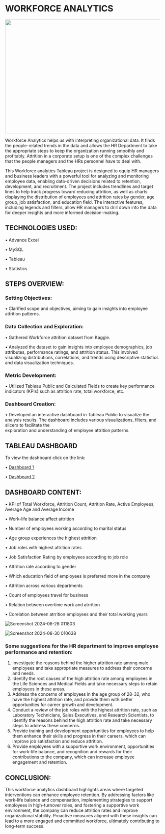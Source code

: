 # WORKFORCE ANALYTICS
<p align="center">
  <img width="600" height="370" src="https://github.com/user-attachments/assets/cdb2af05-d4ba-465f-9b3c-7d0757bfb801">
</p>

Workforce Analytics helps us with interpreting organizational data. It finds the people-related trends in the data and allows the HR Department to take the appropriate steps to keep the organization running smoothly and profitably. Attrition in a corporate setup is one of the complex challenges that the people managers and the HRs personnel have to deal with. 

This Workforce analytics Tableau project is designed to equip HR managers and business leaders with a powerful tool for analyzing and monitoring employee data, enabling data-driven decisions related to retention, development, and recruitment. The project includes trendlines and target lines to help track progress toward reducing attrition, as well as charts displaying the distribution of employees and attrition rates by gender, age group, job satisfaction, and education field. The interactive features, including legends and filters, allow HR managers to drill down into the data for deeper insights and more informed decision-making.

## TECHNOLOGIES USED:

• Advance Excel 

• MySQL

• Tableau

• Statistics

## STEPS OVERVIEW:

### Setting Objectives:

• Clarified scope and objectives, aiming to gain insights into employee attrition patterns.

### Data Collection and Exploration:

• Gathered Workforce attrition dataset from Kaggle.

• Analyzed the dataset to gain insights into employee demographics, job attributes, performance ratings, and attrition status. This involved visualizing distributions, correlations, and    trends using descriptive statistics and data visualization techniques.

### Metric Development:

• Utilized Tableau Public and Calculated Fields to create key performance indicators (KPIs) such as attrition rate, total workforce, etc.

### Dashboard Creation:

• Developed an interactive dashboard in Tableau Public to visualize the analysis results. The dashboard includes various visualizations, filters, and slicers to facilitate the       
  exploration and understanding of employee attrition patterns.

## TABLEAU DASHBOARD #
To view the dashboard click on the link:

•	[Dashboard 1](https://public.tableau.com/app/profile/ahana.podder/viz/WorkforceAnalytics_17243637278100/Dashboard1?publish=yes)

•	[Dashboard 2](https://public.tableau.com/app/profile/ahana.podder/viz/WorkforceAnalytics_17243637278100/Dashboard2?publish=yes)

## DASHBOARD CONTENT:

• KPI of Total Workforce, Attrition Count, Attrition Rate, Active Employees, Average Age and Average Income

• Work-life balance affect attrition

• Number of employees working according to marital status

• Age group experiences the highest attrition

• Job roles with highest attrition rates

• Job Satisfaction Rating by employees according to job role

• Attrition rate according to gender

• Which education field of employees is preferred more in the company

• Attrition across various departments

• Count of employees travel for business

• Relation between overtime work and atrrition

• Corelation between atrrition employees and their total working years

![Screenshot 2024-08-26 011803](https://github.com/user-attachments/assets/0dd0179c-714f-4977-838d-c137578d5977)

![Screenshot 2024-08-30 010638](https://github.com/user-attachments/assets/346ccfd4-27ca-4741-9c67-5e662dc519cf)

### Some suggestions for the HR department to improve employee performance and retention:
1.	Investigate the reasons behind the higher attrition rate among male employees and take appropriate measures to address their concerns and needs.
2.	Identify the root causes of the high attrition rate among employees in the Life Sciences and Medical Fields and take necessary steps to retain employees in these areas.
3.	Address the concerns of employees in the age group of 28-32, who have the highest attrition rate, and provide them with better opportunities for career growth and development.
4.	Conduct a review of the job roles with the highest attrition rate, such as Laboratory Technicians, Sales Executives, and Research Scientists, to identify the reasons behind the high attrition rate and take necessary steps to address these concerns.
5.	Provide training and development opportunities for employees to help them enhance their skills and progress in their careers, which can improve job satisfaction and reduce attrition.
6.	Provide employees with a supportive work environment, opportunities for work-life balance, and recognition and rewards for their contributions to the company, which can increase employee engagement and retention.

## CONCLUSION:

This workforce analytics dashboard highlights areas where targeted interventions can enhance employee retention. By addressing factors like work-life balance and compensation, implementing strategies to support employees in high-turnover roles, and fostering a supportive work environment, the company can reduce attrition rates and improve organizational stability. Proactive measures aligned with these insights can lead to a more engaged and committed workforce, ultimately contributing to long-term success.
